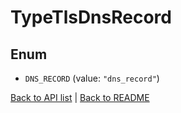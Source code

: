 # TypeTlsDnsRecord

## Enum


* `DNS_RECORD` (value: `"dns_record"`)


[Back to API list](../README.md#documentation-for-api-endpoints) | [Back to README](../README.md)


